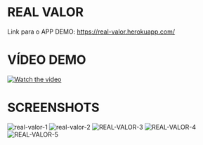 # REAL VALOR

Link para o APP DEMO: https://real-valor.herokuapp.com/

# VÍDEO DEMO


[![Watch the video](https://i.imgur.com/pWfKFDs.png)](https://youtu.be/0j7l-WLR7bg)


# SCREENSHOTS

![real-valor-1](https://user-images.githubusercontent.com/72951419/112103215-32dba280-8b88-11eb-892f-2c8b6228a851.png)
![real-valor-2](https://user-images.githubusercontent.com/72951419/112103220-353dfc80-8b88-11eb-886c-9d445b94a983.png)
![REAL-VALOR-3](https://user-images.githubusercontent.com/72951419/112103223-353dfc80-8b88-11eb-8550-3ffe3c38eeef.png)
![REAL-VALOR-4](https://user-images.githubusercontent.com/72951419/112103225-35d69300-8b88-11eb-947a-3886f259580b.png)
![REAL-VALOR-5](https://user-images.githubusercontent.com/72951419/112103227-35d69300-8b88-11eb-841a-4c5be836d16d.png)
